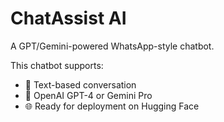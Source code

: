 # ChatAssist AI

A GPT/Gemini-powered WhatsApp-style chatbot.

This chatbot supports:
- 💬 Text-based conversation
- 🤖 OpenAI GPT-4 or Gemini Pro
- 🌐 Ready for deployment on Hugging Face
